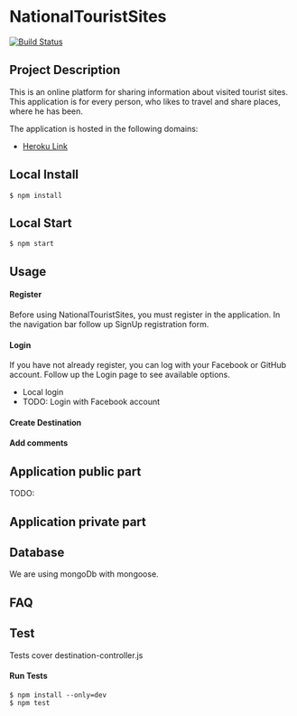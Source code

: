 # NationalTouristSites
[![Build Status](https://travis-ci.org/Mountain-Boyscouts/NationalTouristSites.svg?branch=master)](https://travis-ci.org/Mountain-Boyscouts/NationalTouristSites)

## Project Description  

This is an online platform for sharing information about visited tourist sites. This application is for every person, who likes to travel and share places, where he has been.

The application is hosted in the following domains:
- <a href="https://blooming-beyond-23142.herokuapp.com">Heroku Link</a>

## Local Install
    $ npm install
    
## Local Start
    $ npm start

## Usage

#### Register

Before using NationalTouristSites, you must register in the application.
In the navigation bar follow up SignUp registration form.

#### Login

If you have not already register, you can log with your Facebook or GitHub account.
Follow up the Login page to see available options.

- Local login
- TODO: Login with Facebook account

#### Create Destination

#### Add comments

## Application public part

TODO:

## Application private part

## Database

We are using mongoDb with mongoose.

## FAQ

## Test

Tests cover destination-controller.js

#### Run Tests
    $ npm install --only=dev
    $ npm test
